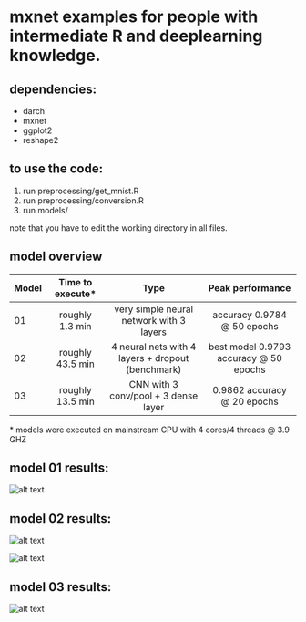 # mxnet examples for people with intermediate R and deeplearning knowledge.

## dependencies:

* darch
* mxnet
* ggplot2
* reshape2

## to use the code:

1. run preprocessing/get_mnist.R
2. run preprocessing/conversion.R
3. run models/<any file of your choice>

note that you have to edit the working directory in all files.

## model overview

| Model         | Time to execute*    | Type                                                | Peak performance                       |
| ------------- |:-------------------:|:---------------------------------------------------:|:--------------------------------------:|  
| 01            | roughly 1.3 min     | very simple neural network with 3 layers            | accuracy 0.9784 @ 50 epochs            |
| 02            | roughly 43.5 min    | 4 neural nets with 4 layers + dropout (benchmark)   | best model 0.9793 accuracy @ 50 epochs |
| 03            | roughly 13.5 min    | CNN with 3 conv/pool + 3 dense layer                | 0.9862 accuracy @ 20 epochs            | 

\* models were executed on mainstream CPU with 4 cores/4 threads @ 3.9 GHZ

## model 01 results:

![alt text](https://github.com/NiklasDL/mxnet-tutorials-in-R/blob/master/results/simpleNetErrors.png?raw=true)

## model 02 results:

![alt text](https://github.com/NiklasDL/mxnet-tutorials-in-R/blob/master/results/deepNetTrainError.png?raw=true)

![alt text](https://github.com/NiklasDL/mxnet-tutorials-in-R/blob/master/results/deepNetTestError.png?raw=true)

## model 03 results:

![alt text](https://github.com/NiklasDL/mxnet-tutorials-in-R/blob/master/results/cnnError.png?raw=true)